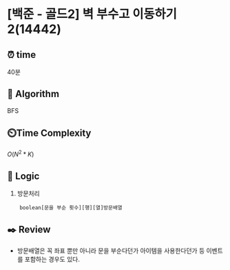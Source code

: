 # [백준 - 골드2] 벽 부수고 이동하기 2(14442)

## ⏰  **time**

40분

## :pushpin: **Algorithm**

BFS

## ⏲️**Time Complexity**

$O(N^2*K)$

## :round_pushpin: **Logic**
1. 방문처리

```
    boolean[문을 부순 횟수][행][열]방문배열
```


## :black_nib: **Review**
- 방문배열은 꼭 좌표 뿐만 아니라 문을 부순다던가 아이템을 사용한다던가 등 이벤트를 포함하는 경우도 있다. 
